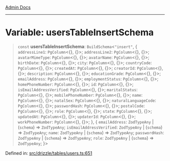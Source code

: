 [Admin Docs](/)

***

# Variable: usersTableInsertSchema

> `const` **usersTableInsertSchema**: `BuildSchema`\<`"insert"`, \{ `addressLine1`: `PgColumn`\<\{\}, \{\}\>; `addressLine2`: `PgColumn`\<\{\}, \{\}\>; `avatarMimeType`: `PgColumn`\<\{\}, \{\}\>; `avatarName`: `PgColumn`\<\{\}, \{\}\>; `birthDate`: `PgColumn`\<\{\}, \{\}\>; `city`: `PgColumn`\<\{\}, \{\}\>; `countryCode`: `PgColumn`\<\{\}, \{\}\>; `createdAt`: `PgColumn`\<\{\}, \{\}\>; `creatorId`: `PgColumn`\<\{\}, \{\}\>; `description`: `PgColumn`\<\{\}, \{\}\>; `educationGrade`: `PgColumn`\<\{\}, \{\}\>; `emailAddress`: `PgColumn`\<\{\}, \{\}\>; `employmentStatus`: `PgColumn`\<\{\}, \{\}\>; `homePhoneNumber`: `PgColumn`\<\{\}, \{\}\>; `id`: `PgColumn`\<\{\}, \{\}\>; `isEmailAddressVerified`: `PgColumn`\<\{\}, \{\}\>; `maritalStatus`: `PgColumn`\<\{\}, \{\}\>; `mobilePhoneNumber`: `PgColumn`\<\{\}, \{\}\>; `name`: `PgColumn`\<\{\}, \{\}\>; `natalSex`: `PgColumn`\<\{\}, \{\}\>; `naturalLanguageCode`: `PgColumn`\<\{\}, \{\}\>; `passwordHash`: `PgColumn`\<\{\}, \{\}\>; `postalCode`: `PgColumn`\<\{\}, \{\}\>; `role`: `PgColumn`\<\{\}, \{\}\>; `state`: `PgColumn`\<\{\}, \{\}\>; `updatedAt`: `PgColumn`\<\{\}, \{\}\>; `updaterId`: `PgColumn`\<\{\}, \{\}\>; `workPhoneNumber`: `PgColumn`\<\{\}, \{\}\>; \}, \{ `emailAddress`: `ZodTypeAny` \| (`schema`) => `ZodTypeAny`; `isEmailAddressVerified`: `ZodTypeAny` \| (`schema`) => `ZodTypeAny`; `name`: `ZodTypeAny` \| (`schema`) => `ZodTypeAny`; `passwordHash`: `ZodTypeAny` \| (`schema`) => `ZodTypeAny`; `role`: `ZodTypeAny` \| (`schema`) => `ZodTypeAny`; \}\>

Defined in: [src/drizzle/tables/users.ts:651](https://github.com/PalisadoesFoundation/talawa-api/blob/a88e9b37389a25702f1dcb39c566193904da08be/src/drizzle/tables/users.ts#L651)
